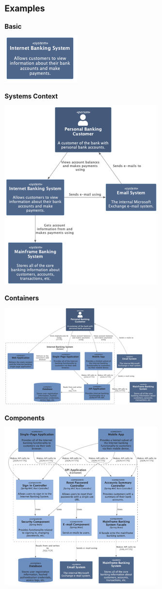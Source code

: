 # Examples

## Basic

![Example basic diagram](./Basic.png)

## Systems Context

![Example systems context diagram](./Systems%20Context.png)

## Containers

![Example container diagram](./Containers.png)

## Components

![Example component diagram](./Components.png)
